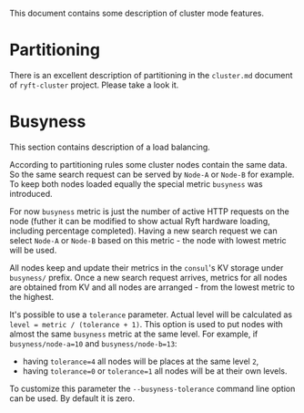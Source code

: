 This document contains some description of cluster mode features.

# Partitioning

There is an excellent description of partitioning in the
`cluster.md` document of `ryft-cluster` project.
Please take a look it.

# Busyness

This section contains description of a load balancing.

According to partitioning rules some cluster nodes contain the same data.
So the same search request can be served by `Node-A` or `Node-B` for example.
To keep both nodes loaded equally the special metric `busyness` was introduced.

For now `busyness` metric is just the number of active HTTP requests on the node
(futher it can be modified to show actual Ryft hardware loading, including
percentage completed). Having a new search request we can select `Node-A`
or `Node-B` based on this metric - the node with lowest metric will be used.

All nodes keep and update their metrics in the `consul`'s KV storage
under `busyness/` prefix. Once a new search request arrives, metrics for all
nodes are obtained from KV and all nodes are arranged - from the
lowest metric to the highest.

It's possible to use a `tolerance` parameter. Actual level will be calculated
as `level = metric / (tolerance + 1)`. This option is used to put
nodes with almost the same `busyness` metric at the same level. For example,
if `busyness/node-a=10` and `busyness/node-b=13`:
- having `tolerance=4` all nodes will be places at the same level `2`,
- having `tolerance=0` or `tolerance=1` all nodes will be at their own levels.

To customize this parameter the `--busyness-tolerance` command line option
can be used. By default it is zero.

